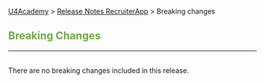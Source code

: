 [U4Academy](../README.md) > [Release Notes RecruiterApp](README.md) > Breaking changes


## <span style="color:#70ad47">Breaking Changes</span> <br>

______
<br>
There are no breaking changes included in this release.
